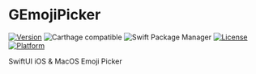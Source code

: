 # GEmojiPicker

[![Version](https://img.shields.io/cocoapods/v/GEmojiPicker.svg?style=flat)](https://cocoapods.org/pods/GEmojiPicker)
![Carthage compatible](https://img.shields.io/badge/Carthage-compatible-4BC51D.svg?style=flat)
![Swift Package Manager](https://img.shields.io/badge/Swift_Package_Manager-compatible-4BC51D.svg?style=flat)
[![License](https://img.shields.io/cocoapods/l/GEmojiPicker.svg?style=flat)](https://cocoapods.org/pods/GEmojiPicker)
[![Platform](https://img.shields.io/cocoapods/p/GEmojiPicker.svg?style=flat)](https://cocoapods.org/pods/GEmojiPicker)

SwiftUI iOS & MacOS Emoji Picker
